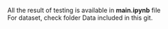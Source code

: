 
All the result of testing is available in **main.ipynb** file </br>
For dataset, check folder Data included in this git.
